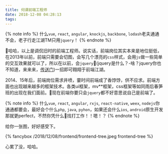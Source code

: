 ```yaml
---
title: 何谓前端工程师
date: 2018-12-08 04:28:13
tags:
---
```


{% note info %}
什么`vue`, `react`, `angular`, `knockjs`, `backbone`, `lodash`老夫通通不会，老子行走江湖TM只用`jquery`！
{% endnote %}

哈哈，以上是调侃旧时的前端工程师。说实话，前端岗位其实本来是地位挺低，在2013年以前，前端只需要会切图，会写几个漂亮的`css`样式，会用`js`做一些简单的交互效果就可以了，所以在以前，会`jquery`(jquery是什么？-啥？jquery你也不知道，来来来，[传送门](http://jquery.com/))一招即可翱翔于前端江湖。

2014、15年后，前端岗位需求井喷，霎时间前端成了香饽饽，供不应求。前端方面也出现越来越多的框架技术。各类ui框架，mv**框架，css框架等如同雨后春笋班的出现在我们面前。现在前端你要只会`jquery`都不好意思说自己是前端了。

{% note info %}
什么`vue`, `react`, `angular`, `rxjs`, `react-native`, `weex`, `nodejs`你通通都要会，最好会个什么`php`, `java`, `pyhon`，如果还会什么`ios`, `android`原生开发那就更perfect，不然你凭什么找打工作！！嗯！？
{% endnote %}

给你一张图，好好感受下。

{% fancybox /2018/12/08/frontend/frontend-tree.jpeg frontend-tree %}

心累了没，哈哈。
